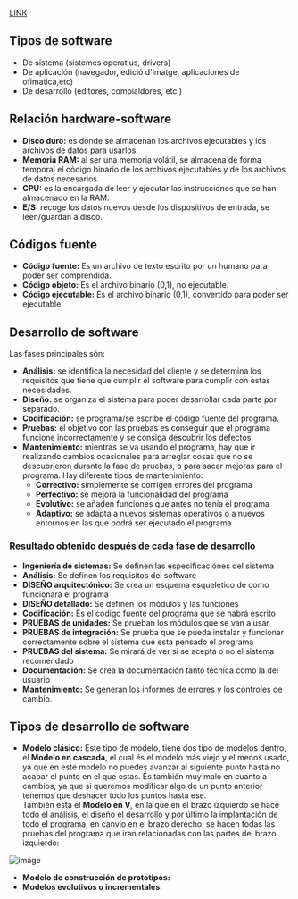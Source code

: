[LINK](http://jamj2000.github.io/entornosdesarrollo/1/diapositivas#/)

## Tipos de software
* De sistema (sistemes operatius, drivers)
* De aplicación (navegador, edició d'imatge, aplicaciones de ofimatica,etc)
* De desarrollo (editores, compialdores, etc.)

## Relación hardware-software

+ **Disco duro:** es donde se almacenan los archivos ejecutables y los archivos de datos para usarlos.
+ **Memoria RAM:** al ser una memoria volátil, se almacena de forma temporal el código binario de los archivos ejecutables y de los archivos de datos necesarios.
+ **CPU:** es la encargada de leer y ejecutar las instrucciones que se han almacenado en la RAM.
+ **E/S:** recoge los datos nuevos desde los dispositivos de entrada, se leen/guardan a disco.

## Códigos fuente

+ **Código fuente:** Es un archivo de texto escrito por un humano para poder ser comprendida.
+ **Código objeto:** Es el archivo binario (0,1), no ejecutable.
+ **Código ejecutable:** Es el archivo binario (0,1), convertido para poder ser ejecutable.

## Desarrollo de software
Las fases principales són:

+ **Análisis:** se identifica la necesidad del cliente y se determina los requisitos que tiene que cumplir el software para cumplir con estas necesidades.
+ **Diseño:** se organiza el sistema para poder desarrollar cada parte por separado.
+ **Codificación:** se programa/se escribe el código fuente del programa.
+ **Pruebas:** el objetivo con las pruebas es conseguir que el programa funcione incorrectamente y se consiga descubrir los defectos.
+ **Mantenimiento:** mientras se va usando el programa, hay que ir realizando cambios ocasionales para arreglar cosas que no se descubrieron durante la fase de pruebas, o para sacar mejoras para el programa. Hay diferente tipos de mantenimiento:
  + **Correctivo:** simplemente se corrigen errores del programa
  + **Perfectivo:** se mejora la funcionalidad del programa
  + **Evolutivo:** se añaden funciones que antes no tenía el programa
  + **Adaptivo:** se adapta a nuevos sistemas operativos o a nuevos entornos en las que podrá ser ejecutado el programa
  
### Resultado obtenido después de cada fase de desarrollo

+ **Ingeniería de sistemas:** Se definen las especificaciónes del sistema
+ **Análisis:** Se definen los requisitos del software
+ **DISEÑO arquitectónico:** Se crea un esquema esqueletico de como funcionara el programa
+ **DISEÑO detallado:** Se definen los módulos y las funciones
+ **Codificación:** És el codigo fuente del programa que se habrá escrito
+ **PRUEBAS de unidades:** Se prueban los módulos que se van a usar
+ **PRUEBAS de integración:** Se prueba que se pueda instalar y funcionar correctamente sobre el sistema que esta pensado el programa
+ **PRUEBAS del sistema:** Se mirará de ver si se acepta o no el sistema recomendado
+ **Documentación:** Se crea la documentación tanto técnica como la del usuario
+ **Mantenimiento:** Se generan los informes de errores y los controles de cambio.

## Tipos de desarrollo de software

+ **Modelo clásico:** Este tipo de modelo, tiene dos tipo de modelos dentro, el **Modelo en cascada**, el cual és el modelo más viejo y el menos usado, ya que en este modelo no puedes avanzar al siguiente punto hasta no acabar el punto en el que estas. És también muy malo en cuanto a cambios, ya que si queremos modificar algo de un punto anterior tenemos que deshacer todo los puntos hasta ese.  
También está el **Modelo en V**, en la que en el brazo izquierdo se hace todo el análisis, el diseño el desarrollo y por último la implantación de todo el programa, en canvio en el brazo derecho, se hacen todas las pruebas del programa que iran relacionadas con las partes del brazo izquierdo:

![image](http://jamj2000.github.io/entornosdesarrollo/1/assets/v.png)

+ **Modelo de construcción de prototipos:** 
+ **Modelos evolutivos o incrementales:**
